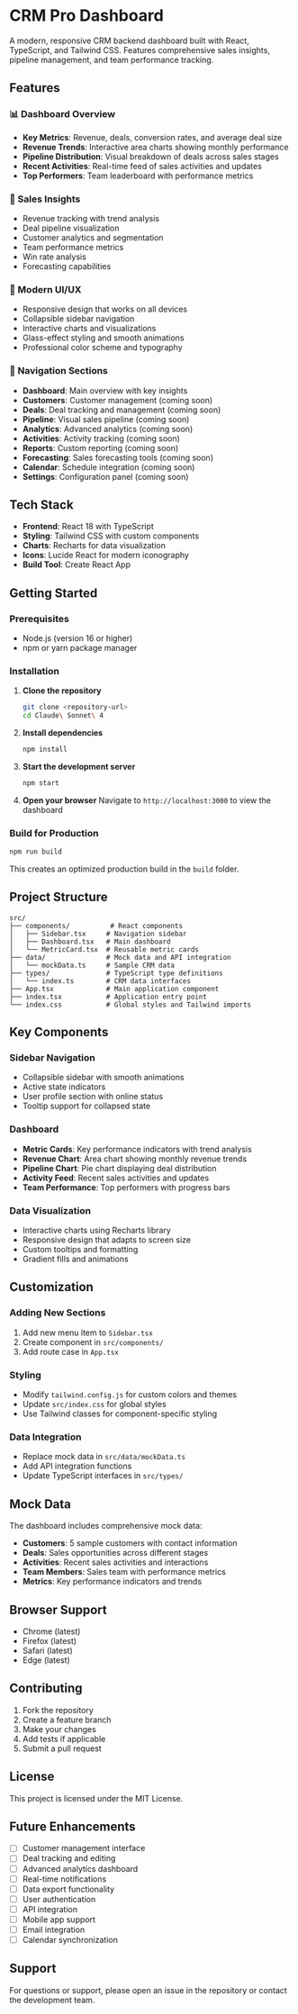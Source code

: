 # CRM Pro Dashboard

A modern, responsive CRM backend dashboard built with React, TypeScript, and Tailwind CSS. Features comprehensive sales insights, pipeline management, and team performance tracking.

## Features

### 📊 Dashboard Overview
- **Key Metrics**: Revenue, deals, conversion rates, and average deal size
- **Revenue Trends**: Interactive area charts showing monthly performance
- **Pipeline Distribution**: Visual breakdown of deals across sales stages
- **Recent Activities**: Real-time feed of sales activities and updates
- **Top Performers**: Team leaderboard with performance metrics

### 🎯 Sales Insights
- Revenue tracking with trend analysis
- Deal pipeline visualization
- Customer analytics and segmentation
- Team performance metrics
- Win rate analysis
- Forecasting capabilities

### 🎨 Modern UI/UX
- Responsive design that works on all devices
- Collapsible sidebar navigation
- Interactive charts and visualizations
- Glass-effect styling and smooth animations
- Professional color scheme and typography

### 🚀 Navigation Sections
- **Dashboard**: Main overview with key insights
- **Customers**: Customer management (coming soon)
- **Deals**: Deal tracking and management (coming soon)
- **Pipeline**: Visual sales pipeline (coming soon)
- **Analytics**: Advanced analytics (coming soon)
- **Activities**: Activity tracking (coming soon)
- **Reports**: Custom reporting (coming soon)
- **Forecasting**: Sales forecasting tools (coming soon)
- **Calendar**: Schedule integration (coming soon)
- **Settings**: Configuration panel (coming soon)

## Tech Stack

- **Frontend**: React 18 with TypeScript
- **Styling**: Tailwind CSS with custom components
- **Charts**: Recharts for data visualization
- **Icons**: Lucide React for modern iconography
- **Build Tool**: Create React App

## Getting Started

### Prerequisites
- Node.js (version 16 or higher)
- npm or yarn package manager

### Installation

1. **Clone the repository**
   ```bash
   git clone <repository-url>
   cd Claude\ Sonnet\ 4
   ```

2. **Install dependencies**
   ```bash
   npm install
   ```

3. **Start the development server**
   ```bash
   npm start
   ```

4. **Open your browser**
   Navigate to `http://localhost:3000` to view the dashboard

### Build for Production

```bash
npm run build
```

This creates an optimized production build in the `build` folder.

## Project Structure

```
src/
├── components/          # React components
│   ├── Sidebar.tsx     # Navigation sidebar
│   ├── Dashboard.tsx   # Main dashboard
│   └── MetricCard.tsx  # Reusable metric cards
├── data/               # Mock data and API integration
│   └── mockData.ts     # Sample CRM data
├── types/              # TypeScript type definitions
│   └── index.ts        # CRM data interfaces
├── App.tsx             # Main application component
├── index.tsx           # Application entry point
└── index.css           # Global styles and Tailwind imports
```

## Key Components

### Sidebar Navigation
- Collapsible sidebar with smooth animations
- Active state indicators
- User profile section with online status
- Tooltip support for collapsed state

### Dashboard
- **Metric Cards**: Key performance indicators with trend analysis
- **Revenue Chart**: Area chart showing monthly revenue trends
- **Pipeline Chart**: Pie chart displaying deal distribution
- **Activity Feed**: Recent sales activities and updates
- **Team Performance**: Top performers with progress bars

### Data Visualization
- Interactive charts using Recharts library
- Responsive design that adapts to screen size
- Custom tooltips and formatting
- Gradient fills and animations

## Customization

### Adding New Sections
1. Add new menu item to `Sidebar.tsx`
2. Create component in `src/components/`
3. Add route case in `App.tsx`

### Styling
- Modify `tailwind.config.js` for custom colors and themes
- Update `src/index.css` for global styles
- Use Tailwind classes for component-specific styling

### Data Integration
- Replace mock data in `src/data/mockData.ts`
- Add API integration functions
- Update TypeScript interfaces in `src/types/`

## Mock Data

The dashboard includes comprehensive mock data:
- **Customers**: 5 sample customers with contact information
- **Deals**: Sales opportunities across different stages
- **Activities**: Recent sales activities and interactions
- **Team Members**: Sales team with performance metrics
- **Metrics**: Key performance indicators and trends

## Browser Support

- Chrome (latest)
- Firefox (latest)
- Safari (latest)
- Edge (latest)

## Contributing

1. Fork the repository
2. Create a feature branch
3. Make your changes
4. Add tests if applicable
5. Submit a pull request

## License

This project is licensed under the MIT License.

## Future Enhancements

- [ ] Customer management interface
- [ ] Deal tracking and editing
- [ ] Advanced analytics dashboard
- [ ] Real-time notifications
- [ ] Data export functionality
- [ ] User authentication
- [ ] API integration
- [ ] Mobile app support
- [ ] Email integration
- [ ] Calendar synchronization

## Support

For questions or support, please open an issue in the repository or contact the development team.